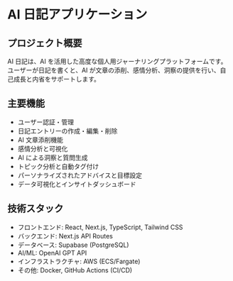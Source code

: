 # AI 日記アプリケーション

## プロジェクト概要

AI 日記は、AI を活用した高度な個人用ジャーナリングプラットフォームです。ユーザーが日記を書くと、AI が文章の添削、感情分析、洞察の提供を行い、自己成長と内省をサポートします。

## 主要機能

- ユーザー認証・管理
- 日記エントリーの作成・編集・削除
- AI 文章添削機能
- 感情分析と可視化
- AI による洞察と質問生成
- トピック分析と自動タグ付け
- パーソナライズされたアドバイスと目標設定
- データ可視化とインサイトダッシュボード

## 技術スタック

- フロントエンド: React, Next.js, TypeScript, Tailwind CSS
- バックエンド: Next.js API Routes
- データベース: Supabase (PostgreSQL)
- AI/ML: OpenAI GPT API
- インフラストラクチャ: AWS (ECS/Fargate)
- その他: Docker, GitHub Actions (CI/CD)

